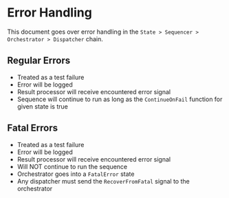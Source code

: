 # Error Handling
This document goes over error handling in the `State > Sequencer > Orchestrator > Dispatcher` chain.

## Regular Errors

 - Treated as a test failure
 - Error will be logged
 - Result processor will receive encountered error signal
 - Sequence will continue to run as long as the `ContinueOnFail` function for given state is true

## Fatal Errors 

- Treated as a test failure
- Error will be logged
- Result processor will receive encountered error signal
- Will NOT continue to run the sequence
- Orchestrator goes into a `FatalError` state
- Any dispatcher must send the `RecoverFromFatal` signal to the orchestrator